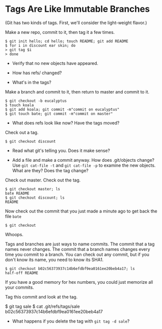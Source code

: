Tags Are Like Immutable Branches
================================

(Git has two kinds of tags. First, we'll consider the light-weight flavor.)

Make a new repo, commit to it, then tag it a few times.

    $ git init hello; cd hello; touch README; git add README
    $ for i in discount ear skin; do
    > git tag $i
    > done
        
- Verify that no new objects have appeared.

- How has refs/ changed?

- What's in the tags?

Make a branch and commit to it, then return to master and commit to it.

    $ git checkout -b eucalyptus
    $ touch koala
    $ git add koala; git commit -m"commit on eucalyptus"
    $ git touch bate; git commit -m"commit on master"

- What does refs look like now? Have the tags moved?

Check out a tag.

    $ git checkout discount

- Read what git's telling you. Does it make sense?

- Add a file and make a commit anyway.
How does .git/objects change?
Use `git cat-file -t` and `git cat-file -p` to examine the new objects.
What are they?
Does the tag change?

Check out master. Check out the tag.

    $ git checkout master; ls
    bate README
    $ git checkout discount; ls
    README

Now check out the commit that you just made a minute ago to get back the file `bate`

    $ git checkout 
    
Whoops.

Tags and branches are just ways to name commits.
The commit that a tag names never changes.
The commit that a branch names changes every time you commit to a branch.
You can check out any commit, but if you don't know its name,
you need to know its SHA1.

    $ git checkout b02c56373937c14b6efdbf9ea0161ee20beb4a17; ls
    half-off README

If you have a good memory for hex numbers, you could just memorize all your commits.

Tag this commit and look at the tag.

  $ git tag sale
  $ cat .git/refs/tags/sale
  b02c56373937c14b6efdbf9ea0161ee20beb4a17

- What happens if you delete the tag with `git tag -d sale`?
